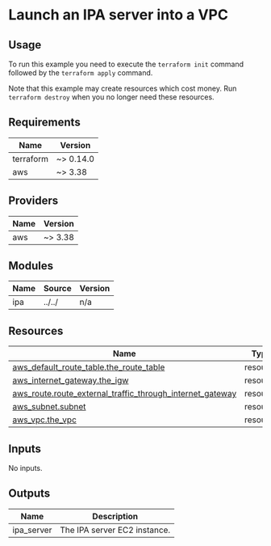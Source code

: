 # Launch an IPA server into a VPC #

## Usage ##

To run this example you need to execute the `terraform init` command
followed by the `terraform apply` command.

Note that this example may create resources which cost money. Run
`terraform destroy` when you no longer need these resources.

## Requirements ##

| Name | Version |
|------|---------|
| terraform | ~> 0.14.0 |
| aws | ~> 3.38 |

## Providers ##

| Name | Version |
|------|---------|
| aws | ~> 3.38 |

## Modules ##

| Name | Source | Version |
|------|--------|---------|
| ipa | ../../ | n/a |

## Resources ##

| Name | Type |
|------|------|
| [aws_default_route_table.the_route_table](https://registry.terraform.io/providers/hashicorp/aws/latest/docs/resources/default_route_table) | resource |
| [aws_internet_gateway.the_igw](https://registry.terraform.io/providers/hashicorp/aws/latest/docs/resources/internet_gateway) | resource |
| [aws_route.route_external_traffic_through_internet_gateway](https://registry.terraform.io/providers/hashicorp/aws/latest/docs/resources/route) | resource |
| [aws_subnet.subnet](https://registry.terraform.io/providers/hashicorp/aws/latest/docs/resources/subnet) | resource |
| [aws_vpc.the_vpc](https://registry.terraform.io/providers/hashicorp/aws/latest/docs/resources/vpc) | resource |

## Inputs ##

No inputs.

## Outputs ##

| Name | Description |
|------|-------------|
| ipa\_server | The IPA server EC2 instance. |
